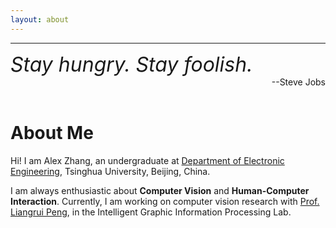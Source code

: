 ```yaml
---
layout: about 
---
```


***

<div align="left"><font size="6"><i>Stay hungry. Stay foolish.</i></font> </div>

<div align="right">
  --Steve Jobs
</div>
<br/>

# About Me
Hi! I am Alex Zhang, an undergraduate at [Department of Electronic Engineering](https://www.ee.tsinghua.edu.cn/en/), Tsinghua University, Beijing, China.

I am always enthusiastic about **Computer Vision** and **Human-Computer Interaction**.
Currently, I am working on computer vision research with [Prof. Liangrui Peng](https://www.ee.tsinghua.edu.cn/en/info/1065/1284.htm), in the Intelligent Graphic Information Processing Lab.